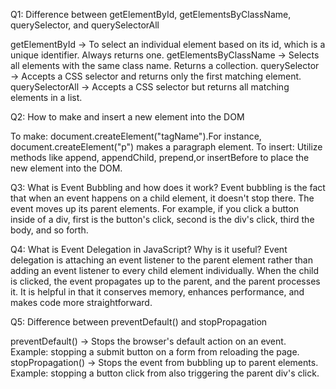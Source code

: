 Q1: Difference between getElementById, getElementsByClassName, querySelector, and querySelectorAll

getElementById → To select an individual element based on its id, which is a unique identifier. Always returns one.
getElementsByClassName → Selects all elements with the same class name. Returns a collection.
querySelector → Accepts a CSS selector and returns only the first matching element.
querySelectorAll → Accepts a CSS selector but returns all matching elements in a list.

Q2: How to make and insert a new element into the DOM

To make: document.createElement("tagName").For instance, document.createElement("p") makes a paragraph element.
To insert: Utilize methods like append, appendChild, prepend,or insertBefore to place the new element into the DOM.

Q3: What is Event Bubbling and how does it work?
Event bubbling is the fact that when an event happens on a child element, it doesn't stop there. The event moves up its parent elements. For example, if you click a button inside of a div, first is the button's click, second is the div's click, third the body, and so forth.

Q4: What is Event Delegation in JavaScript? Why is it useful?
Event delegation is attaching an event listener to the parent element rather than adding an event listener to every child element individually. When the child is clicked, the event propagates up to the parent, and the parent processes it. It is helpful in that it conserves memory, enhances performance, and makes code more straightforward.

Q5: Difference between preventDefault() and stopPropagation

preventDefault() → Stops the browser's default action on an event. Example: stopping a submit button on a form from reloading the page.
stopPropagation() → Stops the event from bubbling up to parent elements. Example: stopping a button click from also triggering the parent div's click.
